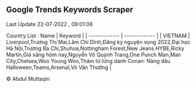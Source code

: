 

## Google Trends Keywords Scraper 
 
Last Update 22-07-2022 , 09:01:08

Country List :
 Name  | Keyword |
| ------------- | ------------- |
| VIETNAM | Liverpool,Trương Thị Mai,Lâm Chí Dĩnh,Đăng ký nguyện vọng 2022,Đại học Hà Nội,Trương Bá Chi,Shuhua,Nottingham Forest,New Jeans HYBE,Ricky Martin,Giá xăng hôm nay,Nguyễn Võ Quỳnh Trang,One Punch Man,Man City,Chelsea,Woo Young Woo,Thám tử lừng danh Conan: Nàng dâu Halloween,Teams,Arsenal,Võ Văn Thưởng |



© Abdul Muttaqin 

